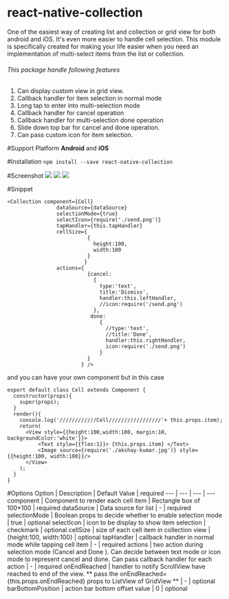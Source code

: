 # react-native-collection

One of the easiest way  of creating list and collection or grid view for both android and iOS. It's even more easier to handle cell selection. This module is specifically created for making your life easier when you need an implementation of multi-select items from the list or collection.  

###### This package handle following features

1. Can display custom view in grid view.
2. Callback handler for item selection in normal mode
3. Long tap to enter into multi-selection mode
4. Callback handler for cancel operation
5. Callback handler for multi-selection done operation
6. Slide down top bar for cancel and done operation.
8. Can pass custom icon for item selection.



#Support Platform
**Android** and **iOS**

#Installation
`npm install --save react-native-collection`


#Screenshot
![](https://github.com/tigerraj32/react-native-collection/blob/master/screenshot/1.png)
![](https://github.com/tigerraj32/react-native-collection/blob/master/screenshot/2.png)
![](https://github.com/tigerraj32/react-native-collection/blob/master/screenshot/3.png)

#Snippet
```
<Collection component={Cell}
                dataSource={dataSource}
                selectionMode={true}
                selectIcon={require('./send.png')}
                tapHandler={this.tapHandler}
                cellSize={
                          {
                            height:100,
                            width:100
                          }
                         }
                actions={
                          {cancel:
                            {
                              type:'text',
                              title:'Dismiss',
                              handler:this.leftHandler,
                              //icon:require('/send.png')
                            },
                           done:
                              {
                                //type:'text',
                                //title:'Done',
                                handler:this.rightHandler,
                                icon:require('./send.png')
                              }
                          }
                        } />
```
and you can have your own component but in this case
```
export default class Cell extends Component {
  constructor(props){
    super(props);
  }
  render(){
    console.log('////////////Cell/////////////////'+ this.props.item);
    return(
      <View style={{height:100,width:100, margin:10, backgroundColor:'white'}}>
          <Text style={{flex:1}}> {this.props.item} </Text>
          <Image source={require('./akshay-kumar.jpg')} style={{height:100, width:100}}/>
      </View>
    );
  }
}
```
#Options
   Option   |   Description   |   Default Value   | required
   --- | --- | --- | ---
   component   |   Component to render each cell item  |   Rectangle box of 100*100 | required
   dataSource  |   Data source for list |  - | required
   selectionMode | Boolean props to decide whether to enable selection mode | true | optional
   selectIcon | icon to be display to show item selection | checkmark  | optional
   cellSize |  size of each cell item in collection view | {height:100, width:100}  | optional
   tapHandler | callback handler in normal mode while tapping cell item | -  | required
   actions | two action during selection mode (Cancel and Done ). Can decide between text mode or icon mode to represent cancel and done. Can pass callback handler for each action | - | required
   onEndReached | handler to notify ScrollView have reached to end of the view. ** pass the onEndReached={this.props.onEndReached} props to ListView of  GridView ** |  - | optional
   barBottomPosition | action bar bottom offset value | 0 | optional
